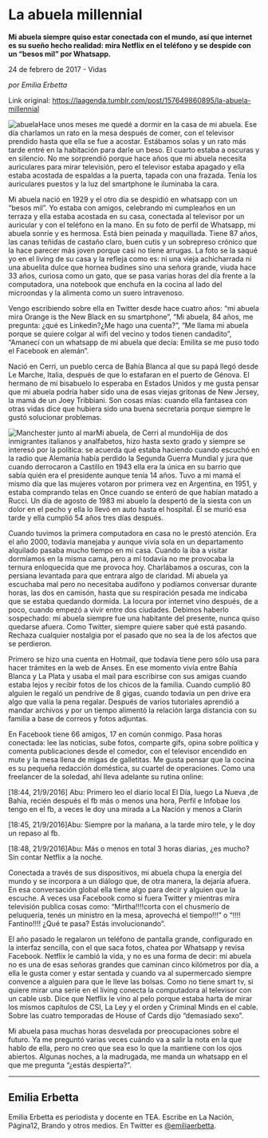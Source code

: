 # La abuela millennial

**Mi abuela siempre quiso estar conectada con el mundo, así que internet es su sueño hecho realidad: mira Netflix en el teléfono y se despide con un “besos mil” por Whatsapp.**

24 de febrero de 2017 - Vidas

_por Emilia Erbetta_

Link original: https://laagenda.tumblr.com/post/157649860895/la-abuela-millennial

![abuela](https://64.media.tumblr.com/37762d93212be5329f270ad93abaf82e/tumblr_inline_pjzu7oyux71t6q87u_500.jpg)Hace unos meses me quedé a dormir en la casa de mi abuela. Ese día charlamos un rato en la mesa después de comer, con el televisor prendido hasta que ella se fue a acostar. Estábamos solas y un rato más tarde entré en la habitación para darle un beso. El cuarto estaba a oscuras y en silencio. No me sorprendió porque hace años que mi abuela necesita auriculares para mirar televisión, pero el televisor estaba apagado y ella estaba acostada de espaldas a la puerta, tapada con una frazada. Tenía los auriculares puestos y la luz del smartphone le iluminaba la cara. 


Mi abuela nació en 1929 y el otro día se despidió en whatsapp con un “besos mil”. Yo estaba con amigos, celebrando mi cumpleaños en un terraza y ella estaba acostada en su casa, conectada al televisor por un auricular y con el teléfono en la mano. En su foto de perfil de Whatsapp, mi abuela sonríe y es hermosa. Está bien peinada y maquillada. Tiene 87 años, las canas teñidas de castaño claro, buen cutis y un sobrepreso crónico que la hace parecer más joven porque casi no tiene arrugas. La foto se la saqué yo en el living de su casa y la refleja como es: ni una vieja achicharrada ni una abuelita dulce que hornea budines sino una señora grande, viuda hace 33 años, curiosa como un gato, que se pasa varias horas del día frente a la computadora, una notebook que enchufa en la cocina al lado del microondas y la alimenta como un suero intravenoso.


Vengo escribiendo sobre ella en Twitter desde hace cuatro años: “mi abuela mira Orange is the New Black en su smartphone”, “Mi abuela, 84 años, me pregunta: ¿qué es Linkedin?¿Me hago una cuenta?”, “Me llama mi abuela porque se quiere colgar al wifi del vecino y todos tienen candadito”, “Amanecí con un whatsapp de mi abuela que decía: Emilita se me puso todo el Facebook en alemán”. 


Nació en Cerri, un pueblo cerca de Bahía Blanca al que su papá llegó desde Le Marche, Italia, después de que lo estafaran en el puerto de Génova. El hermano de mi bisabuelo lo esperaba en Estados Unidos y me gusta pensar que mi abuela podría haber sido una de esas viejas gritonas de New Jersey, la mamá de un Joey Tribbiani. Son cosas mías: cuando ella fantasea con otras vidas dice que hubiera sido una buena secretaria porque siempre le gustó solucionar problemas. 


![Manchester junto al mar](https://64.media.tumblr.com/05e1a39e69f68f5064fb9bc94a41884d/tumblr_inline_pjzu7oN3Gw1t6q87u_500.jpg)Mi abuela, de Cerri al mundoHija de dos inmigrantes italianos y analfabetos, hizo hasta sexto grado y siempre se interesó por la política: se acuerda qué estaba haciendo cuando escuchó en la radio que Alemania había perdido la Segunda Guerra Mundial y jura que cuando derrocaron a Castillo en 1943 ella era la única en su barrio que sabía quién era el presidente aunque tenía 14 años. Tuvo a mi mamá el mismo día que las mujeres votaron por primera vez en Argentina, en 1951, y estaba comprando telas en Once cuando se enteró de que habían matado a Rucci. Un día de agosto de 1983 mi abuelo la despertó de la siesta con un dolor en el pecho y ella lo llevó en auto hasta el hospital. Él se murió esa tarde y ella cumplió 54 años tres días después. 


Cuando tuvimos la primera computadora en casa no le prestó atención. Era el año 2000, todavía manejaba y aunque vivía sola en un departamento alquilado pasaba mucho tiempo en mi casa. Cuando la iba a visitar dormíamos en la misma cama, pero a mí todavía no me provocaba la ternura enloquecida que me provoca hoy. Charlábamos a oscuras, con la persiana levantada para que entrara algo de claridad. Mi abuela ya escuchaba mal pero no necesitaba audífono y podíamos conversar durante horas, las dos en camisón, hasta que su respiración pesada me indicaba que se estaba quedando dormida. La locura por internet vino después, de a poco, cuando empezó a vivir entre dos ciudades. Debimos haberlo sospechado: mi abuela siempre fue una habitante del presente, nunca quiso quedarse afuera. Como Twitter, siempre quiere saber qué está pasando. Rechaza cualquier nostalgia por el pasado que no sea la de los afectos que se perdieron.


Primero se hizo una cuenta en Hotmail, que todavía tiene pero sólo usa para hacer trámites en la web de Anses. En ese momento vivía entre Bahía Blanca y La Plata y usaba el mail para escribirse con sus amigas cuando estaba lejos y recibir fotos de los chicos de la familia. Cuando cumplió 80 alguien le regaló un pendrive de 8 gigas, cuando todavía un pen drive era algo que valía la pena regalar. Después de varios tutoriales aprendió a mandar archivos y por un tiempo alimentó la relación larga distancia con su familia a base de correos y fotos adjuntas. 


En Facebook tiene 66 amigos, 17 en común conmigo. Pasa horas conectada: lee las noticias, sube fotos, comparte gifs, opina sobre política y comenta publicaciones desde el comedor, con el televisor encendido en mute y la mesa llena de migas de galletitas. Me gusta pensar que la cocina es su pequeña redacción doméstica, su cuartel de operaciones. Como una freelancer de la soledad, ahí lleva adelante su rutina online: 


[18:44, 21/9/2016] Abu: Primero leo el diario local El Día, luego La Nueva ,de Bahía, recién después el fb más o menos una hora, Perfil e Infobae los tengo en el fb, a veces le doy una mirada a La Nación y menos a Clarín   
 
[18:45, 21/9/2016]Abu: Siempre por la mañana, a la tarde miro tele, y le doy un repaso al fb.  
 
[18:48, 21/9/2016]Abu: Más o menos en total 3 horas diarias, ¿es mucho? Sin contar Netflix a la noche. 

Conectada a través de sus dispositivos, mi abuela chupa la energía del mundo y se incorpora a un diálogo que, de otra manera, la dejaría afuera. En esa conversación global ella tiene algo para decir y alguien que la escuche. A veces usa Facebook como si fuera Twitter y mientras mira televisión publica cosas como: “Mirtha!!!!corta con el chusmerío de peluquería, tenés un ministro en la mesa, aprovechá el tiempo!!!” o “!!!! Fantino!!!! ¿Qué te pasa? Estás involucionando”. 


El año pasado le regalaron un teléfono de pantalla grande, configurado en la interfaz sencilla, con el que saca fotos, chatea por Whatsapp y revisa Facebook. Netflix le cambió la vida, y no es una forma de decir: mi abuela no es una de esas señoras grandes que caminan cinco kilómetros por día, a ella le gusta comer y estar sentada y cuando va al supermercado siempre convence a alguien para que le lleve las bolsas. Como no tiene smart tv, si quiere mirar una serie en el living conecta la computadora al televisor con un cable usb. Dice que Netflix le vino al pelo porque estaba harta de mirar los mismos capítulos de CSI, La Ley y el orden y Criminal Minds en el cable. Sobre las cuatro temporadas de House of Cards dijo “demasiado sexo”.


Mi abuela pasa muchas horas desvelada por preocupaciones sobre el futuro. Ya me preguntó varias veces cuándo va a salir la nota en la que hablo de ella, pero no creo que sea eso lo que la mantiene con los ojos abiertos. Algunas noches, a la madrugada, me manda un whatsapp en el que me pregunta “¿estás despierta?”.




---

 Emilia Erbetta
---------------

 Emilia Erbetta es periodista y docente en TEA. Escribe en La Nación, Página12, Brando y otros medios. En Twitter es [@emiliaerbetta](https://twitter.com/emiliaerbetta). 

